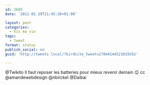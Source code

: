 ```yaml
---
id: 2685
date: '2011-01-19T21:45:36+01:00'

layout: post
categories:
  - Vis ma vie
tags:
  - tweet
format: status
publish_social: no
guid: 'http://tweets.local/?birdsite_tweet=27844144521019392'

---
```


@Twikito Il faut reposer les batteries pour mieux revenir demain 😉 cc @amandewebdesign @nbirckel @Daibai